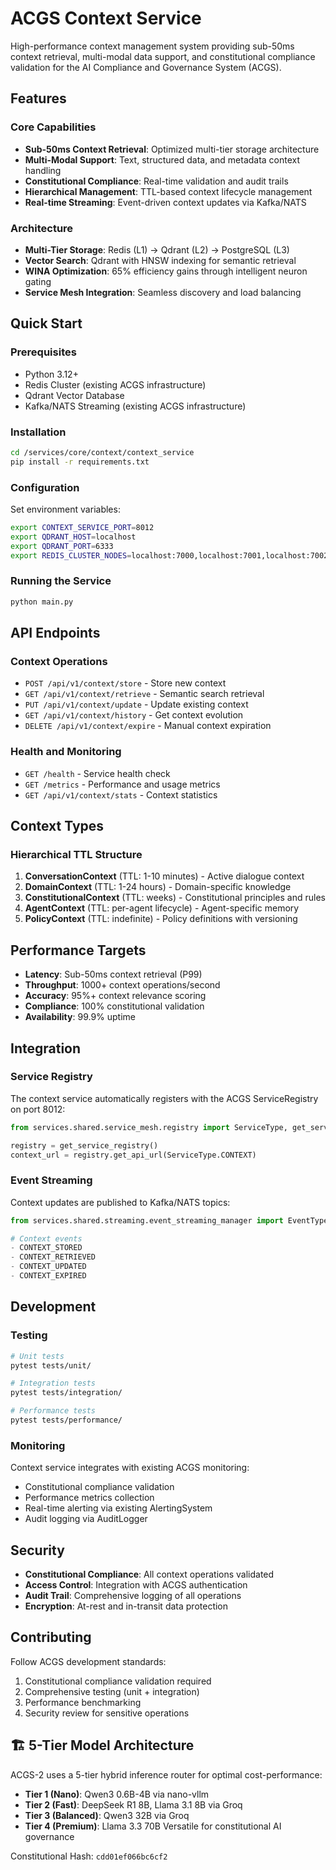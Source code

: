 <!-- Constitutional Hash: cdd01ef066bc6cf2 -->

# ACGS Context Service

High-performance context management system providing sub-50ms context retrieval, multi-modal data support, and constitutional compliance validation for the AI Compliance and Governance System (ACGS).

## Features

### Core Capabilities

- **Sub-50ms Context Retrieval**: Optimized multi-tier storage architecture
- **Multi-Modal Support**: Text, structured data, and metadata context handling
- **Constitutional Compliance**: Real-time validation and audit trails
- **Hierarchical Management**: TTL-based context lifecycle management
- **Real-time Streaming**: Event-driven context updates via Kafka/NATS

### Architecture

- **Multi-Tier Storage**: Redis (L1) → Qdrant (L2) → PostgreSQL (L3)
- **Vector Search**: Qdrant with HNSW indexing for semantic retrieval
- **WINA Optimization**: 65% efficiency gains through intelligent neuron gating
- **Service Mesh Integration**: Seamless discovery and load balancing

## Quick Start

### Prerequisites

- Python 3.12+
- Redis Cluster (existing ACGS infrastructure)
- Qdrant Vector Database
- Kafka/NATS Streaming (existing ACGS infrastructure)

### Installation

```bash
cd /services/core/context/context_service
pip install -r requirements.txt
```

### Configuration

Set environment variables:

```bash
export CONTEXT_SERVICE_PORT=8012
export QDRANT_HOST=localhost
export QDRANT_PORT=6333
export REDIS_CLUSTER_NODES=localhost:7000,localhost:7001,localhost:7002
```

### Running the Service

```bash
python main.py
```

## API Endpoints

### Context Operations

- `POST /api/v1/context/store` - Store new context
- `GET /api/v1/context/retrieve` - Semantic search retrieval
- `PUT /api/v1/context/update` - Update existing context
- `GET /api/v1/context/history` - Get context evolution
- `DELETE /api/v1/context/expire` - Manual context expiration

### Health and Monitoring

- `GET /health` - Service health check
- `GET /metrics` - Performance and usage metrics
- `GET /api/v1/context/stats` - Context statistics

## Context Types

### Hierarchical TTL Structure

1. **ConversationContext** (TTL: 1-10 minutes) - Active dialogue context
2. **DomainContext** (TTL: 1-24 hours) - Domain-specific knowledge
3. **ConstitutionalContext** (TTL: weeks) - Constitutional principles and rules
4. **AgentContext** (TTL: per-agent lifecycle) - Agent-specific memory
5. **PolicyContext** (TTL: indefinite) - Policy definitions with versioning

## Performance Targets

- **Latency**: Sub-50ms context retrieval (P99)
- **Throughput**: 1000+ context operations/second
- **Accuracy**: 95%+ context relevance scoring
- **Compliance**: 100% constitutional validation
- **Availability**: 99.9% uptime

## Integration

### Service Registry

The context service automatically registers with the ACGS ServiceRegistry on port 8012:

```python
from services.shared.service_mesh.registry import ServiceType, get_service_registry

registry = get_service_registry()
context_url = registry.get_api_url(ServiceType.CONTEXT)
```

### Event Streaming

Context updates are published to Kafka/NATS topics:

```python
from services.shared.streaming.event_streaming_manager import EventType

# Context events
- CONTEXT_STORED
- CONTEXT_RETRIEVED
- CONTEXT_UPDATED
- CONTEXT_EXPIRED
```

## Development

### Testing

```bash
# Unit tests
pytest tests/unit/

# Integration tests
pytest tests/integration/

# Performance tests
pytest tests/performance/
```

### Monitoring

Context service integrates with existing ACGS monitoring:

- Constitutional compliance validation
- Performance metrics collection
- Real-time alerting via existing AlertingSystem
- Audit logging via AuditLogger

## Security

- **Constitutional Compliance**: All context operations validated
- **Access Control**: Integration with ACGS authentication
- **Audit Trail**: Comprehensive logging of all operations
- **Encryption**: At-rest and in-transit data protection

## Contributing

Follow ACGS development standards:

1. Constitutional compliance validation required
2. Comprehensive testing (unit + integration)
3. Performance benchmarking
4. Security review for sensitive operations

## 🏗️ 5-Tier Model Architecture

ACGS-2 uses a 5-tier hybrid inference router for optimal cost-performance:

- **Tier 1 (Nano)**: Qwen3 0.6B-4B via nano-vllm
- **Tier 2 (Fast)**: DeepSeek R1 8B, Llama 3.1 8B via Groq  
- **Tier 3 (Balanced)**: Qwen3 32B via Groq
- **Tier 4 (Premium)**: Llama 3.3 70B Versatile for constitutional AI governance

Constitutional Hash: `cdd01ef066bc6cf2`
